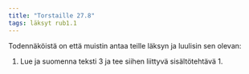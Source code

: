 ```yaml
---
title: "Torstaille 27.8"
tags: läksyt rub1.1
---
```


Todennäköistä on että muistin antaa teille läksyn ja luulisin sen olevan:

1. Lue ja suomenna teksti 3 ja tee siihen liittyvä sisältötehtävä 1.